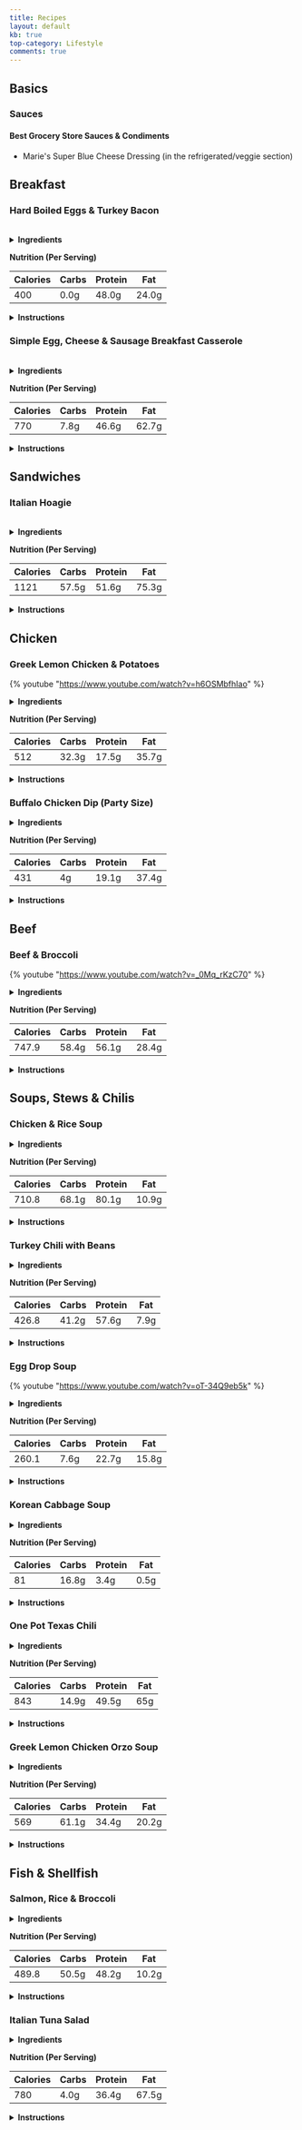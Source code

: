 ```yaml
---
title: Recipes
layout: default
kb: true
top-category: Lifestyle
comments: true
---
```


## Basics

### Sauces

#### Best Grocery Store Sauces & Condiments

* Marie's Super Blue Cheese Dressing (in the refrigerated/veggie section)


## Breakfast

### Hard Boiled Eggs & Turkey Bacon

<br />

<details markdown="1">
  <summary><b>Ingredients</b></summary>

Makes 1 serving:
* [ ] 4 large eggs
* [ ] 4 slices of thick Turkey Bacon
</details>

**Nutrition (Per Serving)**

| Calories | Carbs | Protein | Fat   |
|----------|-------|---------|-------|
| 400      | 0.0g  | 48.0g   | 24.0g |

<details markdown="1">
  <summary><b>Instructions</b></summary>

1. Add eggs to a pot and cover with 1-2" of cold water (use more water if boiling more eggs at once).
2. Bring water to rolling boil, then turn off the heat.
3. Let the pot sit for 10-12 minutes, then remove eggs and cool (run cold water or add to ice bath).
4. Pan fry (or even microwave) turkey bacon slices.
</details>



### Simple Egg, Cheese & Sausage Breakfast Casserole

<br />

<details markdown="1">
  <summary><b>Ingredients</b></summary>

Makes 5 servings:
* [ ] 2 cup shredded cheese (e.g. cheddar, colby jack, etc.)
* [ ] 18 large eggs
* [ ] 1 lb ground breakfast/pork sausage
* [ ] Salt & pepper for seasoning
</details>

**Nutrition (Per Serving)**

| Calories | Carbs | Protein | Fat   |
|----------|-------|---------|-------|
| 770      | 7.8g  | 46.6g   | 62.7g |

<details markdown="1">
  <summary><b>Instructions</b></summary>

1. Preheat oven to 375 °F. Cook breakfast sausage for about 10 min, breaking apart while cooking.
2. In large bowl, whisk together eggs, heavy cream, 1/4 cup of cheese, sausage and seasoning.
3. Add mixture to greased casserole dish and bake for 30 minutes, or until eggs are set and cheese is melted.
</details>



## Sandwiches

### Italian Hoagie

<br />

<details markdown="1">
  <summary><b>Ingredients</b></summary>

Makes 1 serving/sandwich:
* [ ] 1 hoagie roll (~8-10 in)
* [ ] 2 tbs mayo
* [ ] 3 slices provolone cheese
* [ ] 3 slices each of pepperoni, salami & capocollo (can sub any other 3 italian meats as well)
* [ ] 1/2 cup thinly sliced iceberg lettuce
* [ ] 1/2 cup thinly sliced red onion
* [ ] 2 thin tomato slices
* [ ] 5 pickle chips
* [ ] 7 pickled banana pepper slices
* [ ] 1 tbs dried oregano
* [ ] 1 tbs olive oil
* [ ] 3 tbs vinegar
* [ ] Pinch of salt & pepper
</details>

**Nutrition (Per Serving)**

| Calories | Carbs | Protein | Fat   |
|----------|-------|---------|-------|
| 1121     | 57.5g | 51.6g   | 75.3g |

<details markdown="1">
  <summary><b>Instructions</b></summary>

1. Slice the roll in the middle, lengthwise, but not all the way through. Take some of the soft, inner bread out to make more room for the ingredients.
2. Spread mayo on one side of the bread, and then layer cheese, and then all meats evenly across the inside of the bread. At this point if you wanted a hot sub, you could bake in a 350 °F oven for 10-15 min (until cheese is melted and bread is toasted).
3. Add tomato & onion slices, pickles and pepper slices in even layers in the sub.
4. In a separate bowl, mix together the lettuce, oregano, olive oil, vinegar, salt and pepper. Then layer inside of sub.
</details>





## Chicken

### Greek Lemon Chicken & Potatoes

{% youtube "https://www.youtube.com/watch?v=h6OSMbfhIao" %}
<br />

<details markdown="1">
  <summary><b>Ingredients</b></summary>

Makes 4 servings:
* [ ] 1 whole chicken (cut up) or 4 pounds bone-in, skin-on chicken thighs
* [ ] 3 russet potatoes, quartered
* [ ] 1 tbs salt
* [ ] 1 tps ground pepper
* [ ] 1 tps dried rosemary
* [ ] 1 tbs dried oregano
* [ ] 1 pinch cayenne
* [ ] 6 garlic cloves, minced
* [ ] 2 tbs capers (optionally added)
* [ ] 1/2 cup lemon juice
* [ ] 1/2 cup olive oil
* [ ] 2/3 cup chicken broth (can substitute with water)
</details>

**Nutrition (Per Serving)**

| Calories | Carbs | Protein | Fat   |
|----------|-------|---------|-------|
| 512      | 32.3g | 17.5g   | 35.7g |

<details markdown="1">
  <summary><b>Instructions</b></summary>

1. Add all ingredients but the chicken broth to a large bowl and combine to sauce & season the chicken and potatoes.
2. Place chicken (skin side up) and potatoes in large roasting pan. Drizzle left-over sauce from bowl on top.
3. Bake in 425 °F oven for 45 minutes, or until chicken is cooked, tossed halfway through (keep skin side up).
4. Transfer chicken to serving pan. Toss potatoes in sauce then return pan to oven to broil for a few minutes to form crust.
5. Transfer potatoes to serving pan. Add chicken broth (or water) to roasting pan and mix to create sauce, taste for seasoning. Drizzle sauce over chicken and potatoes.
</details>


### Buffalo Chicken Dip (Party Size)

<details markdown="1">
  <summary><b>Ingredients</b></summary>

Makes **16** servings:
* [ ] 2 package (8 oz) cream cheese, softened
* [ ] 1 rotisserie chicken shredded (discard bones & skin)
* [ ] 1 cup buffalo wing hot sauce
* [ ] 1 cup blue cheese salad dressing
* [ ] 4 cups shredded Colby-Monterey Jack cheese (can substitute with any other cheese)
</details>

**Nutrition (Per Serving)**

| Calories | Carbs | Protein | Fat   |
|----------|-------|---------|-------|
| 431      |    4g | 19.1g   | 37.4g |

<details markdown="1">
  <summary><b>Instructions</b></summary>

1. Preheat oven to 350 °F. Spread cream cheese on bottom of shallow baking pan.
2. In a separate bowl mix together the chicken, buffalo sauce, blue cheese, and 1/4 of the shredded cheese.
3. Spread the bowl mixture evenly into the baking pan and cover with the remainder of shredded cheese.
4. Bake uncovered in oven for 20-25 minutes, or until cheese topping is browned.
</details>



## Beef 

### Beef & Broccoli 

{% youtube "https://www.youtube.com/watch?v=_0Mq_rKzC70" %}

<details markdown="1">
  <summary><b>Ingredients</b></summary>

Makes **4** servings:
* [ ] 2 lbs flank steak
* [ ] 1/2 cup beef stock 
* [ ] 4 cups chopped broccoli 
* [ ] 1 tsp baking soda
* [ ] 2 tsp cornstarch 
* [ ] 3 cloves garlic 
* [ ] 2 tbs vegetable oil
* [ ] 1/4 cup Oyster sauce 
* [ ] 2 oz rice wine 
* [ ] 2 tbs sesame oil 
* [ ] 2 tbs soy sauce 
* [ ] 4 cups cooked white rice
</details>

**Nutrition (Per Serving)**

| Calories | Carbs | Protein | Fat   |
|----------|-------|---------|-------|
| 747.9    | 58.4g | 56.1g   | 28.4g |

<details markdown="1">
  <summary><b>Instructions</b></summary>

1. Microwave broccoli for 1-2 min 
2. In a small bowl, whisk together soy sauce, sesame oil, 1 tsp of cornstarch, and baking soda.
3. Slice beef into strips, against the grain. Add to bowl with marinade from previous step, and let sit for at least 20 min.
4. In another bowl, stir together the beef stock, rice wine, oyster sauce and the remaining teaspoon of cornstarch, until dissolved to create the sauce.
5. Heat a wok or large skillet on high heat and add vegetable oil. Once hot, add marinated beef and garlic to pan. Stir fry for 1 min.
6. Add broccoli and stir fry for another minute.
7. Add the sauce and cook for one more minute, then serve.
</details>




## Soups, Stews & Chilis

### Chicken & Rice Soup 

<details markdown="1">
  <summary><b>Ingredients</b></summary>

Makes **5** servings:
* [ ] 2 tbs butter 
* [ ] 1 yellow onion
* [ ] 4 carrots 
* [ ] 1 celery bunch 
* [ ] 6 cloves garlic 
* [ ] 3.5 lbs chicken breast 
* [ ] 4 cups chicken stock (or water with bouillon)
* [ ] 2 cups dry long grain brown rice
* [ ] 2 Bay leaves
* [ ] Salt and pepper to taste
</details>

**Nutrition (Per Serving)**

| Calories | Carbs | Protein | Fat   |
|----------|-------|---------|-------|
| 710.8    | 68.1g | 80.1g   | 10.9g |

<details markdown="1">
  <summary><b>Instructions</b></summary>

1. Dice onion, carrots and celery in large chunks. Slice garlic thinly.
2. Add butter to a large stock pot and heat on medium-high heat. Once melted, add chicken.
3. Once chicken is slightly browned, add vegetables to pot, add salt & pepper, and mix.
4. After sweating vegetables, add stock to pot. Add the rice, bay leaves and turn the heat up to high.
5. Once the pot reaches a boil, turn the heat to low and simmer for 40 min, or until rice is fully cooked.
</details>


### Turkey Chili with Beans

<details markdown="1">
  <summary><b>Ingredients</b></summary>

Makes **5** servings:
* [ ] 2 tbs extra virgin olive oil
* [ ] 1.5 cups dry Red Kidney Beans
* [ ] 2 lbs 99% lean ground turkey 
* [ ] 1 yellow onion
* [ ] 6 cloves garlic 
* [ ] 4 tbs tomato paste
* [ ] 4 cups beef stock (or water with bouillon)
* [ ] Salt and pepper to taste
</details>

**Nutrition (Per Serving)**

| Calories | Carbs | Protein | Fat   |
|----------|-------|---------|-------|
| 426.8    | 41.2g | 57.6g   |  7.9g |

<details markdown="1">
  <summary><b>Instructions</b></summary>

1. Add beans to a large bowl, cover with at least an inch of water, and soak overnight.
2. Dice onion and thinly slice garlic.
3. Add olive oil to a large stock pot and heat on medium-high heat. Once hot, add turkey to pot. Break up the ground turkey into golf-ball sized chunks.
4. Once turkey is browned, add vegetables, salt & pepper, and tomato paste to pot and cook until vegetables have softened.
5. Add beef stock and beans to pot, and bring to a boil, then lower heat to maintain a simmer.
6. Simmer for one hour, or until beans are cooked through.
</details>



### Egg Drop Soup

{% youtube "https://www.youtube.com/watch?v=oT-34Q9eb5k" %}

<details markdown="1">
  <summary><b>Ingredients</b></summary>

Makes **4** servings:
* [ ] 12 large eggs
* [ ] 4 cloves garlic, peeled and smashed
* [ ] 1 knob ginger, thick sliced
* [ ] 1 cup green onions, finely chopped
* [ ] 2 stalks green onion, chopped in a couple inch pieces
* [ ] 4 cups chicken stock (or water with bouillon)
* [ ] 2 tbs fish sauce 
* [ ] 4 tbs soy sauce
* [ ] 2 tbs cornstarch
* [ ] 1 tsp MSG
* [ ] Salt and white pepper to taste
</details>

**Nutrition (Per Serving)**

| Calories | Carbs | Protein | Fat   |
|----------|-------|---------|-------|
| 260.1    |  7.6g | 22.7g   | 15.8g |

<details markdown="1">
  <summary><b>Instructions</b></summary>

1. Crack eggs into a bowl, and beat well.
2. Add stock, garlic, ginger and the large cut green onion to a stock pot. Heat on medium-high.
3. While stock is heating, add cornstarch to a small bowl, with some water. Mix well to create a slurry.
4. Once stock is heated, add slurry mixture and mix well.
5. Season stock to taste with salt and white pepper. Add MSG.
6. Remove garlic, ginger and green onion from stock.
7. Once stock is almost boiling, slowly whisk in beaten eggs. Stir constantly for finer egg whisps.
8. Turn off heat and add finely chopped green onions.
</details>



### Korean Cabbage Soup

<details markdown="1">
  <summary><b>Ingredients</b></summary>

Makes 8 servings:
* [ ] 1 whole head of Napa Cabbage, chopped into 1" square pieces
* [ ] 2 leeks, chopped into 1" square pieces
* [ ] 1 yellow onion, cut into large chunks
* [ ] 8 cloves of garlic, minced
* [ ] 4 green onions, diced into 1" length pieces
* [ ] 4 tbs Better Than Bouillon Beef Base
* [ ] 4 tbs fish sauce
* [ ] 2 tbs sesame oil
* [ ] 2 tbs soy sauce
* [ ] 4 tbs gochujang
</details>

**Nutrition (Per Serving)**

| Calories | Carbs | Protein | Fat   |
|----------|-------|---------|-------|
| 81       | 16.8g |  3.4g   | 0.5g  |

<details markdown="1">
  <summary><b>Instructions</b></summary>

1. Add all cut vegetables to a large stock pot and add enough water to cover vegetables 1".
2. Bring to a boil and then add the rest of the ingredients.
3. Turn heat down to a simmer and cook for 30 more min or until cabbage is soft.
</details>


### One Pot Texas Chili

<details markdown="1">
  <summary><b>Ingredients</b></summary>

Makes 4 servings:
* [ ] 1 lb ground beef (80/20 ground chuck)
* [ ] 1 lb ground pork sausage
* [ ] 1 tbs olive oil
* [ ] 4 cups (32 oz) chicken broth
* [ ] 1 cup crushed tomatoes
* [ ] 2 poblano peppers, diced
* [ ] 3 jalapeno peppers, diced
* [ ] 3 garlic cloves, minced
* [ ] 2 tbs Goya Sofrito base
* [ ] 1 tbs onion powder
* [ ] 4 tbs hot chili powder
* [ ] 1 tbs cayenne powder
* [ ] 1 tbs Tajin
* [ ] 1 tbs cumin
* [ ] 10 shakes of hot sauce
* [ ] salt & pepper to taste
</details>

**Nutrition (Per Serving)**

| Calories | Carbs | Protein | Fat   |
|----------|-------|---------|-------|
| 843      | 14.9g | 49.5g   | 65g   |

<details markdown="1">
  <summary><b>Instructions</b></summary>

1. Add olive oil to large stock pot and brown meat. As meat cooks, break up into golf-ball sized chunks. Add onion powder, hot chili powder, cayenne powder, Tajin, cumin, hot sauce, some salt and pepper while cooking.
2. Once meat is browned, add peppers, garlic and Sofrito and cook for 4 min.
3. Add chicken broth and crushed tomatoes and bring to boil.
4. Reduce to simmer and cook uncovered for 1 hr.
5. Break up meat and taste for spice and salt.
</details>

### Greek Lemon Chicken Orzo Soup

<details markdown="1">
  <summary><b>Ingredients</b></summary>

Makes 8 servings:
* [ ] Greek seasoning (see below or use off the shelf)
* [ ] 1 rotisserie chicken shredded (discard bones & skin)
* [ ] 1 package (16 oz) of Orzo pasta
* [ ] 4 cans (10-3/4 oz each) condensed cream of chicken soup
* [ ] 5 cups whole milk (adjust to 2% if preferred)
* [ ] 1/4 cup lemon juice

Greek Seasoning:
* [ ] 2 tsp salt
* [ ] 2 tsp garlic powder
* [ ] 2 tsp dried basil
* [ ] 2 tsp dried oregano
* [ ] 1 tsp black pepper
* [ ] 1 tsp dried parsley
* [ ] 1 tsp dried rosemary
* [ ] 1 tsp dried marjoram
* [ ] 1/2 tsp dried thyme
* [ ] 1/2 tsp ground nutmeg
</details>

**Nutrition (Per Serving)**

| Calories | Carbs | Protein | Fat   |
|----------|-------|---------|-------|
| 569      | 61.1g | 34.4g   | 20.2g |

<details markdown="1">
  <summary><b>Instructions</b></summary>

1. Cook orzo according to package directions.
2. In separate medium sized stock pot, add cream of chicken and milk (pour portions of milk into each can to help get any leftovers) and bring to simmer over medium heat.
3. Add Greek seasoning mixture, shredded chicken and cooked orzo to pot.
4. Mix in lemon juice, adjust for taste and seasoning.
</details>






## Fish & Shellfish

### Salmon, Rice & Broccoli

<details markdown="1">
  <summary><b>Ingredients</b></summary>

Makes **1** serving:
* [ ] 1 cup broccoli florets 
* [ ] 1 cup cooked brown rice
* [ ] 6.5 oz wild caught Sockeye Salmon fillet
* [ ] Seasoning of choice (e.g. Old Bay, salt & pepper, curry powder, etc.)
</details>

**Nutrition (Per Serving)**

| Calories | Carbs | Protein | Fat   |
|----------|-------|---------|-------|
| 489.8    | 50.5g | 48.2g   | 10.2g |

<details markdown="1">
  <summary><b>Instructions</b></summary>

1. Season salmon and cook in a 350 °F oven or air fryer for 12-15 minutes, or until salmon is cooked through.
2. Plate with brown rice and broccoli.
</details>


### Italian Tuna Salad

<details markdown="1">
  <summary><b>Ingredients</b></summary>

Makes 5 servings:
* [ ] 5 (5 oz) Tuna cans in water, drained (skipjack preferred over albacore due to mercury content)
* [ ] 1.5 cup [avocado mayo](https://www.youtube.com/watch?v=r8Kixk74bwo) (regular mayo can be substituted)
* [ ] 1 small red onion, minced
* [ ] 6 pickle spears, diced
* [ ] 1 cup pickled banana pepper rings, diced
* [ ] 1 lemon, juiced
* [ ] 5 tbs extra virgin olive oil
* [ ] 2 tbs balsamic (or red wine) vinegar
* [ ] 2 tbs garlic powder
* [ ] 2 tbs dried oregano
* [ ] Salt and pepper to taste
</details>

**Nutrition (Per Serving)**

| Calories | Carbs | Protein | Fat   |
|----------|-------|---------|-------|
| 780      | 4.0g  | 36.4g   | 67.5g |

<details markdown="1">
  <summary><b>Instructions</b></summary>

1. Combine all ingredients in bowl.
</details>

